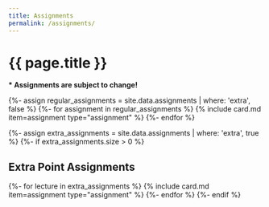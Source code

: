 ```yaml
---
title: Assignments
permalink: /assignments/
---
```


# {{ page.title }}

<p class="important"><strong>* Assignments are subject to change!</strong></p>

{%- assign regular_assignments = site.data.assignments | where: 'extra', false %}
{%- for assignment in regular_assignments %}
{% include card.md item=assignment type="assignment" %}
{%- endfor %}

{%- assign extra_assignments = site.data.assignments | where: 'extra', true %}
{%- if extra_assignments.size > 0 %}
## Extra Point Assignments

{%- for lecture in extra_assignments %}
{% include card.md item=assignment type="assignment" %}
{%- endfor %}
{%- endif %}
